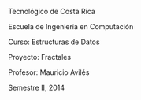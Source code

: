 Tecnológico de Costa Rica

Escuela de Ingeniería en Computación


Curso:    Estructuras de Datos

Proyecto: Fractales


Profesor: Mauricio Avilés

Semestre II, 2014
